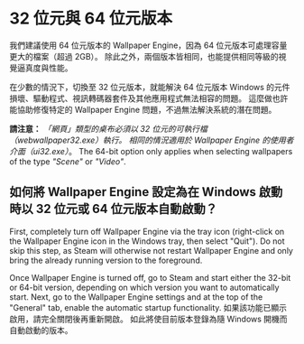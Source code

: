 # 32 位元與 64 位元版本

我們建議使用 64 位元版本的 Wallpaper Engine，因為 64 位元版本可處理容量更大的檔案（超過 2GB）。 除此之外，兩個版本皆相同，也能提供相同等級的視覺逼真度與性能。

在少數的情況下，切換至 32 位元版本，就能解決 64 位元版本 Windows 的元件損壞、驅動程式、視訊轉碼器套件及其他應用程式無法相容的問題。 這麼做也許能協助修復特定的 Wallpaper Engine 問題，不過無法解決系統的潛在問題。

**請注意：** *「網頁」*類型的桌布必須以 32 位元的可執行檔*（webwallpaper32.exe）*執行。 相同的情況適用於 Wallpaper Engine 的使用者介面*（ui32.exe）*。 The 64-bit option only applies when selecting wallpapers of the type *"Scene"* or *"Video"*.

## 如何將 Wallpaper Engine 設定為在 Windows 啟動時以 32 位元或 64 位元版本自動啟動？

First, completely turn off Wallpaper Engine via the tray icon (right-click on the Wallpaper Engine icon in the Windows tray, then select "Quit"). Do not skip this step, as Steam will otherwise not restart Wallpaper Engine and only bring the already running version to the foreground.

Once Wallpaper Engine is turned off, go to Steam and start either the 32-bit or 64-bit version, depending on which version you want to automatically start. Next, go to the Wallpaper Engine settings and at the top of the "General" tab, enable the automatic startup functionality. 如果該功能已顯示啟用，請完全關閉後再重新開啟。 如此將使目前版本登錄為隨 Windows 開機而自動啟動的版本。